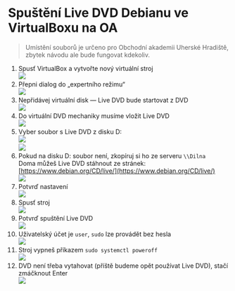 # Spuštění Live DVD Debianu ve VirtualBoxu na OA

> Umístění souborů je určeno pro Obchodní akademii Uherské Hradiště, zbytek návodu ale bude fungovat kdekoliv.

1. Spusť VirtualBox a&nbsp;vytvořte nový virtuální stroj<br />![](deb-live_010_virtualbox-new.png)
1. Přepni dialog do „expertního režimu“<br />![](deb-live_020_virtualbox-expertni.png)
1. Nepřidávej virtuální disk — Live DVD bude startovat z&nbsp;DVD<br />![](deb-live_030_nastaveni-vm.png)
1. Do virtuální DVD mechaniky musíme vložit Live DVD<br />![](deb-live_040_nastaveni.png)
1. Vyber soubor s&nbsp;Live DVD z&nbsp;disku D:<br />![](deb-live_050_cd.png)
<br />![](deb-live_060_iso.png)
1. Pokud na disku D: soubor není, zkopíruj si ho ze serveru `\\Dilna`<br />
Doma můžeš Live DVD stáhnout ze stránek: [https://www.debian.org/CD/live/](https://www.debian.org/CD/live/)<br />
![](deb-live_070_copy-iso-dilna.png)
1. Potvrď nastavení<br />![](deb-live_080_ok.png)
1. Spusť stroj<br />![](deb-live_090_spustit.png)
1. Potvrď spuštění Live DVD<br />![](deb-live_100_grub.png)
1. Uživatelský účet je `user`, `sudo` lze provádět bez hesla<br />![](deb-live_110_sudo.png)
1. Stroj vypneš příkazem `sudo systemctl poweroff`<br />![](deb-live_120_poweroff.png)
1. DVD není třeba vytahovat (příště budeme opět používat Live DVD), stačí zmáčknout Enter<br />![](deb-live_130_enter.png)
